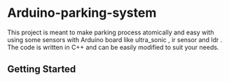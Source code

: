 # Arduino-parking-system
This project is meant to  make parking process atomically and easy with using some sensors with Arduino board  like ultra_sonic , ir sensor and ldr . The code is written in C++ and can be easily modified to suit your needs.

## Getting Started
